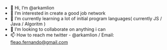 - 👋 Hi, I’m @arkamlion
- 👀 I’m interested in create a good job network
- 🌱 I’m currently learning a lot of initial program languages( currently JS / Java / Algoritm )
- 💞️ I’m looking to collaborate on anything i can
- 📫 How to reach me twitter - @arkamlion / Email: fleao.fernando@gmail.com

<!---
arkamlion/arkamlion is a ✨ special ✨ repository because its `SameAsI.md` (this file) appears on your GitHub profile.
You can click the Preview link to take a look at your changes.
--->
